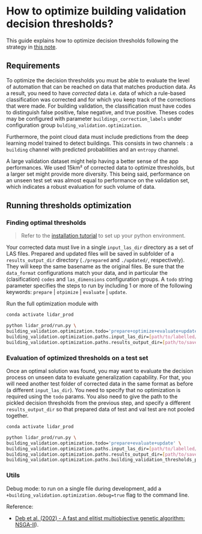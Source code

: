 # How to optimize building validation decision thresholds?

This guide explains how to optimize decision thresholds following the strategy in [this note](../background/thresholds_optimization_process.md).

## Requirements

To optimize the decision thresholds you must be able to evaluate the level of automation that can be reached on data that matches production data. As a result, you need to have _corrected_ data i.e. data of which a rule-based classification was corrected and for which you keep track of the corrections that were made. For building validation, the classification must have codes to distinguish false positive, false negative, and true positive. Theses codes may be configured with parameter `buildings_correction_labels` under configuration group `bulding_validation.optimization`.

Furthermore, the point cloud data must include predictions from the deep learning model trained to detect buildings. This consists in two channels : a `building` channel with predicted probabilities and an `entropy` channel.

A large validation dataset might help having a better sense of the app performances. We used 15km² of corrected data to optimize thresholds, but a larger set might provide more diversity. This being said, performance on an unseen test set was almost equal to performance on the validation set, which indicates a robust evaluation for such volume of data. 


## Running thresholds optimization

### Finding optimal thresholds

> Refer to the [installation tutorial](../tutorials/install.md) to set up your python environment.

Your corrected data must live in a single `input_las_dir` directory as a set of LAS files. 
Prepared and updated files will be saved in subfolder of a `results_output_dir` directory (`./prepared` and `./updated/`, respectively).
They will keep the same basename as the original files.
Be sure that the `data_format` configurations match your data, and in particular the (clasification) `codes` and `las_dimensions` configuration groups.
A `todo` string parameter specifies the steps to run by including 1 or more of the following keywords: `prepare` | `otpimize` | `evaluate` | `update`. 

Run the full optimization module with

```bash
conda activate lidar_prod

python lidar_prod/run.py \
building_validation.optimization.todo='prepare+optimize+evaluate+update' \
building_validation.optimization.paths.input_las_dir=[path/to/labelled/val/dataset/] \
building_validation.optimization.paths.results_output_dir=[path/to/save/results] 
```

### Evaluation of optimized thresholds on a test set

Once an optimal solution was found, you may want to evaluate the decision process on unseen data to evaluate generalization capability. For that, you will need another test folder of corrected data in the same format as before (a different `input_las_dir`). You need to specify that no optimization is required using the `todo` params. You also need to give the path to the pickled decision thresholds from the previous step, and specify a different `results_output_dir` so that prepared data of test and val test are not pooled together.


```bash
conda activate lidar_prod

python lidar_prod/run.py \
building_validation.optimization.todo='prepare+evaluate+update' \
building_validation.optimization.paths.input_las_dir=[path/to/labelled/test/dataset/] \
building_validation.optimization.paths.results_output_dir=[path/to/save/results] \
building_validation.optimization.paths.building_validation_thresholds_pickle=[path/to/optimized_thresholds.pickle]
```

### Utils

Debug mode: to run on a single file during development, add a `+building_validation.optimization.debug=true` flag to the command line.


Reference:
- [Deb et al. (2002) - A fast and elitist multiobjective genetic algorithm\: NSGA-II](https://ieeexplore.ieee.org/document/996017)).